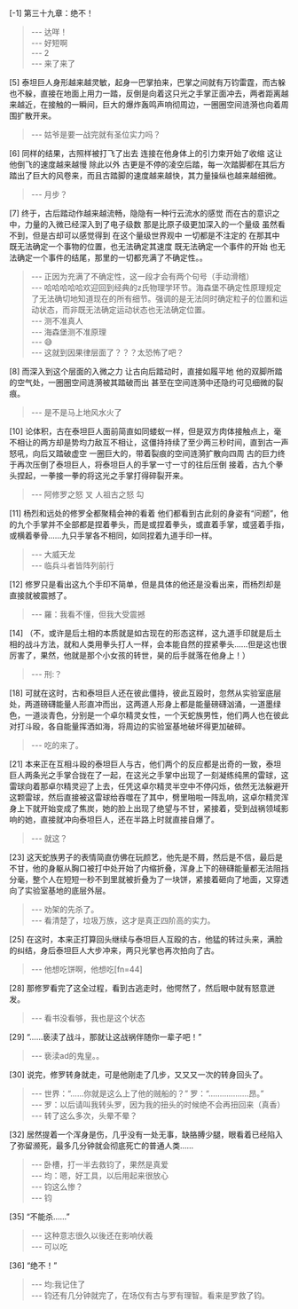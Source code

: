 
[-1] 第三十九章：绝不！
>--- 达咩！<br>
>--- 好短啊<br>
>--- 2<br>
>--- 来了来了<br>

[5] 泰坦巨人身形越来越灵敏，起身一巴掌拍来，巴掌之间就有万钧雷霆，而古躲也不躲，直接在地面上用力一踏，反倒是向着这只光之手掌正面冲去，两者距离越来越近，在接触的一瞬间，巨大的爆炸轰鸣声响彻周边，一圈圈空间涟漪也向着周围扩散开来。
>--- 姑爷是要一战完就有圣位实力吗？<br>

[6] 同样的结果，古照样被打飞了出去 连接在他身体上的引力束开始了收缩 这让他倒飞的速度越来越慢 除此以外 古更是不停的凌空后踏，每一次踏脚都在其后方踏出了巨大的风卷来，而且古踏脚的速度越来越快，其力量操纵也越来越细微。
>--- 月步？<br>

[7] 终于，古后踏动作越来越流畅，隐隐有一种行云流水的感觉 而在古的意识之中，力量的入微已经深入到了电子级数 那是比原子级更加深入的一个量级 虽然看不到，但是古却可以感觉得到 在这个量级世界观中 一切都是不注定的 在那其中 既无法确定一个事物的位置，也无法确定其速度 既无法确定一个事件的开始 也无法确定一个事件的结尾，那里的一切都充满了不确定性。。
>--- 正因为充满了不确定性，这一段才会有两个句号（手动滑稽）<br>
>--- 哈哈哈哈哈欢迎回到经典的z氏物理学环节。海森堡不确定性原理规定了无法确切地知道现在的所有细节。强调的是无法同时确定粒子的位置和运动状态，而非既无法确定运动状态也无法确定位置。<br>
>--- 测不准真人<br>
>--- 海森堡测不准原理<br>
>--- 😅<br>
>--- 这就到因果律层面了？？？太恐怖了吧？<br>

[8] 而深入到这个层面的入微之力 让古向后踏动时，直接如履平地 他的双脚所踏的空气处，一圈圈空间涟漪被其踏破而出 甚至在空间涟漪中还隐约可见细微的裂痕。
>--- 是不是马上地风水火了<br>

[10] 论体积，古在泰坦巨人面前简直如同蝼蚁一样，但是双方肉体接触点上，毫不相让的两方却是势均力敌互不相让，这僵持持续了至少两三秒时间，直到古一声怒吼，向后又踏破虚空 一圈巨大的，带着裂痕的空间涟漪扩散向四周 古的巨力终于再次压倒了泰坦巨人，将泰坦巨人的手掌一寸一寸的往后压倒 接着，古九个拳头捏起，一拳接一拳的将这光之手掌打得碎裂开来。
>--- 阿修罗之怒 叉
人祖古之怒 勾<br>

[11] 杨烈和远处的修罗全都聚精会神的看着 他们都看到古此刻的身姿有“问题”，他的九个手掌并不全部都是捏着拳头，而是或捏着拳头，或直着手掌，或竖着手指，或横着拳骨……九只手掌各不相同，如同捏着九道手印一样。
>--- 大威天龙<br>
>--- 临兵斗者皆阵列前行<br>

[12] 修罗只是看出这九个手印不简单，但是具体的他还是没看出来，而杨烈却是直接就被震撼了。
>--- 羅：我看不懂，但我大受震撼<br>

[14] （不，或许是后土相的本质就是如古现在的形态这样，这九道手印就是后土相的战斗方法，就和人类用拳头打人一样，会本能自然的捏紧拳头……但是这也很厉害了，果然，他就是那个小女孩的转世，昊的后手就落在他身上！）
>--- 刑:？<br>

[18] 可就在这时，古和泰坦巨人还在彼此僵持，彼此互殴时，忽然从实验室底层处，两道磅礴能量人形直冲而出，这两道人形身上都是能量磅礴汹涌，一道墨绿色，一道淡青色，分别是一个卓尔精灵女性，一个天蛇族男性，他们两人也在彼此对打斗殴，各自能量挥洒如海，将周边的实验室基地破坏得更加破碎。
>--- 吃的来了。<br>

[21] 本来正在互相斗殴的泰坦巨人与古，他们两个的反应都是出奇的一致，泰坦巨人两条光之手掌合拢在了一起，在这光之手掌中出现了一刻凝练纯黑的雷球，这雷球向着那卓尔精灵迎了上去，任凭这卓尔精灵半空中不停闪烁，依然无法躲避开这颗雷球，然后直接被这雷球给吞噬在了其中，劈里啪啦一阵乱响，这卓尔精灵浑身上下就开始变成了焦炭，她的脸上出现了绝望与不甘，紧接着，受到战祸领域影响的她，直接就冲向泰坦巨人，还在半路上时就直接自爆了。
>--- 就这？<br>

[23] 这天蛇族男子的表情简直仿佛在玩颜艺，他先是不屑，然后是不信，最后是不甘，他的身躯从胸口被打中处开始了内缩折叠，浑身上下的磅礴能量都无法阻挡分毫，整个人在短短一秒不到里就被折叠为了一块饼，紧接着砸向了地面，又穿透向了实验室基地的底层外层。
>--- 劝架的先杀了。<br>
>--- 看清楚了，垃圾万族，这才是真正四阶高的实力。<br>

[25] 在这时，本来正打算回头继续与泰坦巨人互殴的古，他猛的转过头来，满脸的纠结，身后泰坦巨人大步冲来，两只光掌也再次拍向了古。
>--- 他想吃饼啊，他想吃[fn=44]<br>

[28] 那修罗看完了这全过程，看到古逃走时，他愕然了，然后眼中就有怒意迸发。
>--- 看书没看够，我也是这个状态<br>

[29] “……亵渎了战斗，那就让这战祸伴随你一辈子吧！”
>--- 亵渎ad的鬼皇。。<br>

[30] 说完，修罗转身就走，可是他刚走了几步，又又又一次的转身回头了。
>--- 世界：“……你就是这么上了他的贼船的？”
罗：“………………昂。”<br>
>--- 罗：以后请叫我转头罗，因为我的扭头的时候绝不会再扭回来（真香）<br>
>--- 转了这么多次，头晕不晕？<br>

[32] 居然提着一个浑身是伤，几乎没有一处无事，缺胳膊少腿，眼看着已经陷入了弥留濒死，最多几分钟就会彻底死亡的普通人类……
>--- 卧槽，打一半去救钧了，果然是真爱<br>
>--- 均：嗯，好工具，以后用起来很放心<br>
>--- 钧这么惨？<br>
>--- 钧<br>

[35] “不能杀……”
>--- 这种意志很久以後还在影响伏羲<br>
>--- 可以吃<br>

[36] “绝不！”
>--- 均:我记住了<br>
>--- 钧还有几分钟就完了，在场仅有古与罗有理智。看来是罗救了钧。<br>
